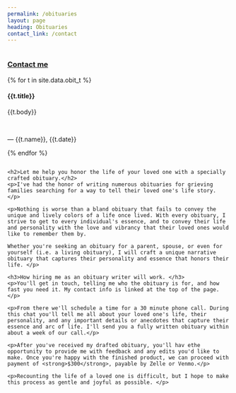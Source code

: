```yaml
---
permalink: /obituaries
layout: page
heading: Obituaries
contact_link: /contact
---
```


<div class="row pad-top">
  <div class="column left-rail">
  <div>
    <h3><a href="{{page.contact_link}}">Contact me</a></h3>
  </div>

  {% for t in site.data.obit_t %}
    <div class="testimonial">
      <h4>
        {{t.title}}
      </h4>
      <p>{{t.body}}</p>  
      <p>— {{t.name}}, {{t.date}}</p>
    </div>
  {% endfor %}
  </div>
  <div class="column">

    <h2>Let me help you honor the life of your loved one with a specially crafted obituary.</h2>
    <p>I've had the honor of writing numerous obituaries for grieving families searching for a way to tell their loved one's life story. </p>

    <p>Nothing is worse than a bland obituary that fails to convey the unique and lively colors of a life once lived. With every obituary, I strive to get to every individual's essence, and to convey their life and personality with the love and vibrancy that their loved ones would like to remember them by. 
    
    Whether you're seeking an obituary for a parent, spouse, or even for yourself (i.e. a living obituary), I will craft a unique narrative obituary that captures their personality and essence that honors their life. </p>

    <h3>How hiring me as an obituary writer will work. </h3>
    <p>You'll get in touch, telling me who the obituary is for, and how fast you need it. My contact info is linked at the top of the page.</p>
    
    <p>From there we'll schedule a time for a 30 minute phone call. During this chat you'll tell me all about your loved one's life, their personality, and any important details or anecdotes that capture their essence and arc of life. I'll send you a fully written obituary within about a week of our call.</p> 
    
    <p>After you've received my drafted obituary, you'll hav ethe opportunity to provide me with feedback and any edits you'd like to make. Once you're happy with the finished product, we can proceed with payment of <strong>$300</strong>, payable by Zelle or Venmo.</p>
    
    <p>Recounting the life of a loved one is difficult, but I hope to make this process as gentle and joyful as possible. </p>
  </div>
</div>
